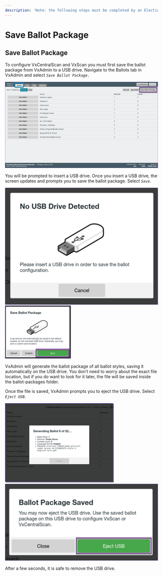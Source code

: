 ```yaml
---
description: 'Note: the following steps must be completed by an Election Manager.'
---
```


# Save Ballot Package

## Save Ballot Package

To configure VxCentralScan and VxScan you must first save the ballot package from VxAdmin to a USB drive. Navigate to the Ballots tab in VxAdmin and select _`Save Ballot Package.`_

![Ballots tab, select Save Ballot Package](<../.gitbook/assets/image (212).png>)

You will be prompted to insert a USB drive. Once you insert a USB drive, the screen updates and prompts you to save the ballot package. Select _`Save`_.

![No USB drive detected](<../.gitbook/assets/VxAdmin Ballots Ballot Package No USB drive detected (3).png>) ![Save ballot package](<../.gitbook/assets/VxAdmin Ballots Ballot Package Save Ballot Package.png>)

VxAdmin will generate the ballot package of all ballot styles, saving it automatically on the USB drive. You don't need to worry about the exact file location, but if you do want to look for it later, the file will be saved inside the ballot-packages folder.

Once the file is saved, VxAdmin prompts you to eject the USB drive. Select _`Eject USB`_.

![Generating ballots](<../.gitbook/assets/generating ballot styles.png>) ![Eject USB](<../.gitbook/assets/VxAdmin Ballots Ballot Package Saved.png>)

After a few seconds, it is safe to remove the USB drive.

